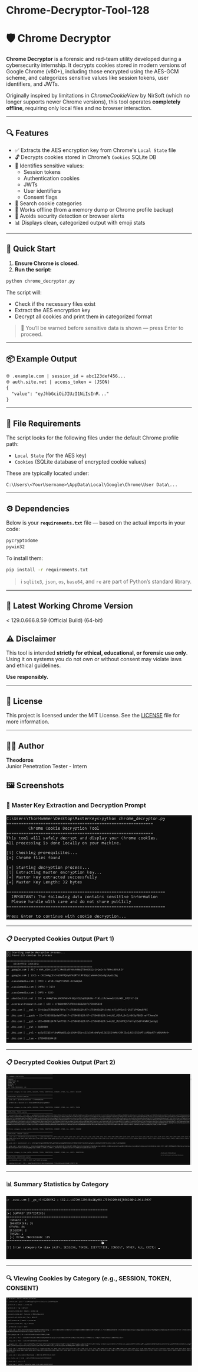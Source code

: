 # Chrome-Decryptor-Tool-128

# 🛡️ Chrome Decryptor

**Chrome Decryptor** is a forensic and red-team utility developed during a cybersecurity internship. It decrypts cookies stored in modern versions of Google Chrome (v80+), including those encrypted using the AES-GCM scheme, and categorizes sensitive values like session tokens, user identifiers, and JWTs.

Originally inspired by limitations in *ChromeCookieView* by NirSoft (which no longer supports newer Chrome versions), this tool operates **completely offline**, requiring only local files and no browser interaction.

---

## 🔍 Features

- ✅ Extracts the AES encryption key from Chrome's `Local State` file
- 🔓 Decrypts cookies stored in Chrome’s `Cookies` SQLite DB
- 🧩 Identifies sensitive values:  
  - Session tokens  
  - Authentication cookies  
  - JWTs  
  - User identifiers  
  - Consent flags
- 🔎 Search cookie categories
- 📁 Works offline (from a memory dump or Chrome profile backup)
- 🚨 Avoids security detection or browser alerts
- 📊 Displays clean, categorized output with emoji stats

---

## 🚀 Quick Start

1. **Ensure Chrome is closed.**
2. **Run the script:**

```bash
python chrome_decryptor.py
```

The script will:
- Check if the necessary files exist
- Extract the AES encryption key
- Decrypt all cookies and print them in categorized format

> 🔐 You’ll be warned before sensitive data is shown — press Enter to proceed.

---

## 📦 Example Output

```
🌐 .example.com | session_id = abc123def456...
🌐 auth.site.net | access_token = (JSON)
{
  "value": "eyJhbGciOiJIUzI1NiIsInR..."
}
```

---

## 📂 File Requirements

The script looks for the following files under the default Chrome profile path:

- `Local State` (for the AES key)
- `Cookies` (SQLite database of encrypted cookie values)

These are typically located under:

```
C:\Users\<YourUsername>\AppData\Local\Google\Chrome\User Data\...
```

---

## ⚙️ Dependencies

Below is your **`requirements.txt`** file — based on the actual imports in your code:

```txt
pycryptodome
pywin32
```

To install them:

```bash
pip install -r requirements.txt
```

> ℹ️ `sqlite3`, `json`, `os`, `base64`, and `re` are part of Python’s standard library.

---

## 🔨 Latest Working Chrome Version

< 129.0.666.8.59 (Official Build) (64-bit)

## ⚠️ Disclaimer

This tool is intended **strictly for ethical, educational, or forensic use only**.  
Using it on systems you do not own or without consent may violate laws and ethical guidelines.

**Use responsibly.**

---

## 📜 License

This project is licensed under the MIT License. See the [LICENSE](LICENSE) file for more information.

---

## 🙋‍♂️ Author

**Theodoros**  
Junior Penetration Tester - Intern

## 🖼️ Screenshots

### 🔐 Master Key Extraction and Decryption Prompt
![Start Decryption](screenshots/start_decryption_prompt.png)

---

### 📋 Decrypted Cookies Output (Part 1)
![Decrypted Output 1](screenshots/decrypted_output_1.png)

---

### 📋 Decrypted Cookies Output (Part 2)
![Decrypted Output 2](screenshots/decrypted_output_2.png)

---

### 📊 Summary Statistics by Category
![Summary Stats](screenshots/summary_stats.png)

---

### 🔍 Viewing Cookies by Category (e.g., SESSION, TOKEN, CONSENT)
![Categorized Output](screenshots/categorized_output.png)
